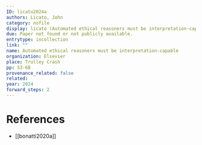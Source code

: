 ```yaml
---
ID: licato2024a
authors: Licato, John
category: nofile
display: licato (Automated ethical reasoners must be interpretation-capable)
due: Paper not found or not publicly available.
entrytype: incollection
link: ""
name: Automated ethical reasoners must be interpretation-capable
organization: Elsevier
place: Trolley Crash
pp: 53-68
provenance_related: false
related: 
year: 2024
forward_steps: 2
---
```


# References

- [[bonatti2020a]]